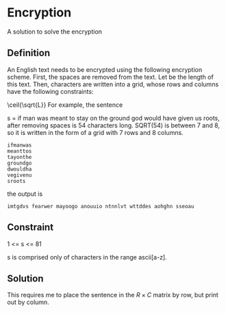 # Encryption
A solution to solve the encryption

## Definition
An English text needs to be encrypted using the following encryption scheme. First, the spaces are removed from the text. Let be the length of this text. Then, characters are written into a grid, whose rows and columns have the following constraints:

  \ceil{\sqrt{L}}
For example, the sentence

s = if man was meant to stay on the ground god would have given us roots, after removing spaces is 54 characters long. SQRT(54) is between 7 and 8, so it is written in the form of a grid with 7 rows and 8 columns.

    ifmanwas  
    meanttos          
    tayonthe  
    groundgo  
    dwouldha  
    vegivenu  
    sroots
    
the output is 

    imtgdvs fearwer mayoogo anouuio ntnnlvt wttddes aohghn sseoau
    
## Constraint

1 <= s <= 81

s is comprised only of characters in the range ascii[a-z].

## Solution
This requires me to place the sentence in the $R\times C$ matrix by row, but print out by column.
